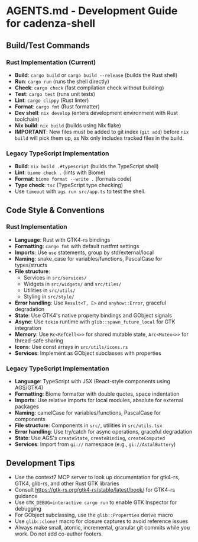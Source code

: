 # AGENTS.md - Development Guide for cadenza-shell

## Build/Test Commands

### Rust Implementation (Current)

- **Build**: `cargo build` or `cargo build --release` (builds the Rust shell)
- **Run**: `cargo run` (runs the shell directly)
- **Check**: `cargo check` (fast compilation check without building)
- **Test**: `cargo test` (runs unit tests)
- **Lint**: `cargo clippy` (Rust linter)
- **Format**: `cargo fmt` (Rust formatter)
- **Dev shell**: `nix develop` (enters development environment with Rust
  toolchain)
- **Nix build**: `nix build` (builds using Nix flake)
- **IMPORTANT**: New files must be added to git index (`git add`) before
  `nix build` will pick them up, as Nix only includes tracked files in the
  build.

### Legacy TypeScript Implementation

- **Build**: `nix build .#typescript` (builds the TypeScript shell)
- **Lint**: `biome check .` (lints with Biome)
- **Format**: `biome format --write .` (formats code)
- **Type check**: `tsc` (TypeScript type checking)
- Use `timeout` with `ags run src/app.ts` to test the shell.

## Code Style & Conventions

### Rust Implementation

- **Language**: Rust with GTK4-rs bindings
- **Formatting**: `cargo fmt` with default rustfmt settings
- **Imports**: Use `use` statements, group by std/external/local
- **Naming**: snake_case for variables/functions, PascalCase for types/structs
- **File structure**:
  - Services in `src/services/`
  - Widgets in `src/widgets/` and `src/tiles/`
  - Utilities in `src/utils/`
  - Styling in `src/style/`
- **Error handling**: Use `Result<T, E>` and `anyhow::Error`, graceful
  degradation
- **State**: Use GTK4's native property bindings and GObject signals
- **Async**: Use `tokio` runtime with `glib::spawn_future_local` for GTK
  integration
- **Memory**: Use `Rc<RefCell<>>` for shared mutable state, `Arc<Mutex<>>` for
  thread-safe sharing
- **Icons**: Use const arrays in `src/utils/icons.rs`
- **Services**: Implement as GObject subclasses with properties

### Legacy TypeScript Implementation

- **Language**: TypeScript with JSX (React-style components using AGS/GTK4)
- **Formatting**: Biome formatter with double quotes, space indentation
- **Imports**: Use relative imports for local modules, absolute for external
  packages
- **Naming**: camelCase for variables/functions, PascalCase for components
- **File structure**: Components in `src/`, utilities in `src/utils.tsx`
- **Error handling**: Use try/catch for async operations, graceful degradation
- **State**: Use AGS's `createState`, `createBinding`, `createComputed`
- **Services**: Import from `gi://` namespace (e.g., `gi://AstalBattery`)

## Development Tips

- Use the context7 MCP server to look up documentation for gtk4-rs, GTK4,
  glib-rs, and other Rust GTK libraries
- Consult https://gtk-rs.org/gtk4-rs/stable/latest/book/ for GTK4-rs guidance
- Use `GTK_DEBUG=interactive cargo run` to enable GTK Inspector for debugging
- For GObject subclassing, use the `glib::Properties` derive macro
- Use `glib::clone!` macro for closure captures to avoid reference issues
- Always make small, atomic, incremental, granular git commits while you work.
  Do not add co-author footers.
